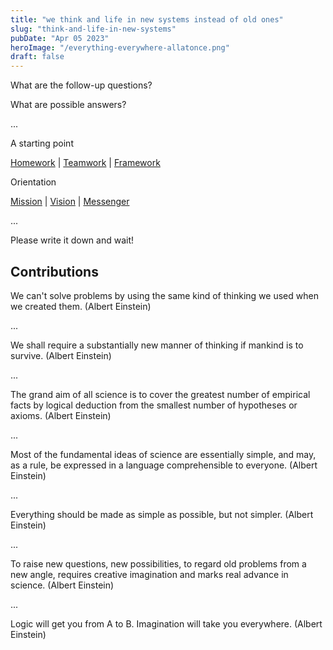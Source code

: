 ```yaml
---
title: "we think and life in new systems instead of old ones"
slug: "think-and-life-in-new-systems"
pubDate: "Apr 05 2023"
heroImage: "/everything-everywhere-allatonce.png"
draft: false
---
```


What are the follow-up questions?

What are possible answers?

...

A starting point

[Homework](http://kiss-yourself.world) | [Teamwork](http://kiss-everyone.world) | [Framework](http://kiss-everything.world)

Orientation

[Mission](http://kiss-everything.world) | [Vision](http://kiss-everything.world) | [Messenger](http://kiss-everything.world)

...

Please write it down and wait!

## Contributions

We can't solve problems by using the same kind of thinking we used when we created them. (Albert Einstein)

...

We shall require a substantially new manner of thinking if mankind is to survive. (Albert Einstein)

...

The grand aim of all science is to cover the greatest number of empirical facts by logical deduction from the smallest number of hypotheses or axioms. (Albert Einstein)

...

Most of the fundamental ideas of science are essentially simple, and may, as a rule, be expressed in a language comprehensible to everyone. (Albert Einstein)

...

Everything should be made as simple as possible, but not simpler. (Albert Einstein)

...

To raise new questions, new possibilities, to regard old problems from a new angle, requires creative imagination and marks real advance in science. (Albert Einstein)

...

Logic will get you from A to B. Imagination will take you everywhere. (Albert Einstein)
